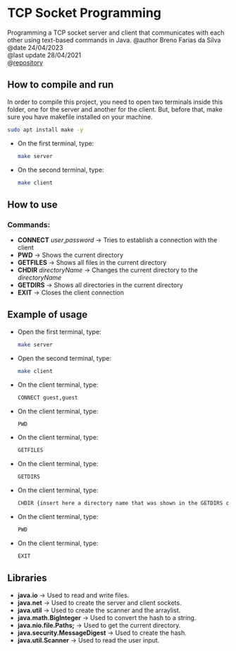 
# TCP Socket Programming
Programming a TCP socket server and client that communicates with each other using text-based commands in Java.
@author Breno Farias da Silva  
@date 24/04/2023  
@last update 28/04/2021  
@[repository](https://github.com/BrenoFariasdaSilva/University/tree/main/Distributed%20Systems/Activity%2001%20-%20TCP%20Socket%20Programming/Text-based%20Message%20Processing%20Server)  
## How to compile and run
In order to compile this project, you need to open two terminals inside this folder, one for the server and another for the client.
But, before that, make sure you have makefile installed on your machine.
```bash
sudo apt install make -y
```
- On the first terminal, type:  
    ```bash
    make server
    ```
- On the second terminal, type:  
    ```bash
    make client
    ```
## How to use
### Commands:
- **CONNECT** *user*,*password* -> Tries to establish a connection with the client
- **PWD** -> Shows the current directory
- **GETFILES** -> Shows all files in the current directory
- **CHDIR** *directoryName* -> Changes the current directory to the *directoryName*
- **GETDIRS** -> Shows all directories in the current directory
- **EXIT** -> Closes the client connection

## Example of usage
- Open the first terminal, type:
    ```bash
    make server
    ```
- Open the second terminal, type:
    ```bash
    make client
    ```
- On the client terminal, type:
    ```bash
    CONNECT guest,guest
    ```
- On the client terminal, type:
    ```bash
    PWD
    ```
- On the client terminal, type:
    ```bash
    GETFILES
    ```
- On the client terminal, type:
    ```bash
    GETDIRS
    ```
- On the client terminal, type:
    ```bash
    CHDIR {insert here a directory name that was shown in the GETDIRS command}
    ```
- On the client terminal, type:
    ```bash
    PWD
    ```
- On the client terminal, type:
    ```bash
    EXIT
    ```

## Libraries
* **java.io** -> Used to read and write files.
* **java.net** -> Used to create the server and client sockets.
* **java.util** -> Used to create the scanner and the arraylist.
* **java.math.BigInteger** -> Used to convert the hash to a string.
* **java.nio.file.Paths;** -> Used to get the current directory.
* **java.security.MessageDigest** -> Used to create the hash.
* **java.util.Scanner** -> Used to read the user input.